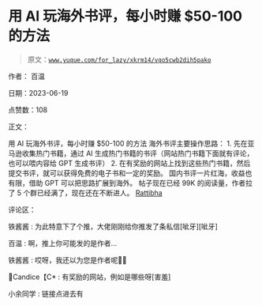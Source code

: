 # 用 AI 玩海外书评，每小时赚 $50-100 的方法

> 原文：[`www.yuque.com/for_lazy/xkrm14/vqo5cwb2dih5pako`](https://www.yuque.com/for_lazy/xkrm14/vqo5cwb2dih5pako)

作者： 百温

日期：2023-06-19

点赞数：108

正文：

用 AI 玩海外书评，每小时赚 $50-100 的方法 海外书评主要操作思路： 1. 先在亚马逊收集热门书籍，通过 AI 生成热门书籍的书评（网站热门书籍下面就有评论，也可以喂内容给 GPT 生成书评） 2. 在有奖励的网站上找到这些热门书籍，然后提交书评，就可以获得免费的电子书和一定的奖励。 国内书评一片红海，收益也有限，借助 GPT 可以把思路扩展到海外。 帖子现在已经 99K 的阅读量，作者拉了 5 个群已经满了，现在还在不断进人。 [Rattibha](https://en.rattibha.com/thread/1668827169483808769)

评论区：

铁酱酱 : 为此特意下了个推，大佬刚刚给你推发了条私信[呲牙][呲牙]

百温 : 啊，推上你可能发的是作者...

铁酱酱 : 哎呀，我还以为您是作者呢🤣🤣

🌟Candice【C* : 有奖励的网站，例如是哪些呀[害羞]

小余同学 : 链接点进去有

